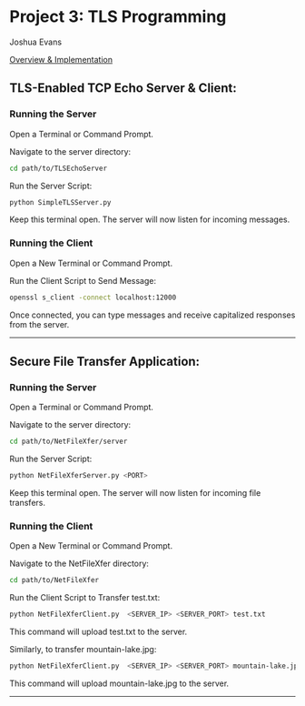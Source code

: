 # Project 3: TLS Programming 
Joshua Evans 

[Overview & Implementation](/report/report.md)

## TLS-Enabled TCP Echo Server & Client:

### Running the Server
Open a Terminal or Command Prompt.

Navigate to the server directory:

```bash
cd path/to/TLSEchoServer
```
Run the Server Script:
```bash
python SimpleTLSServer.py 
```
Keep this terminal open. The server will now listen for incoming messages.


### Running the Client
Open a New Terminal or Command Prompt.

Run the Client Script to Send Message:
```bash
openssl s_client -connect localhost:12000
```
Once connected, you can type messages and receive capitalized responses from the server.

---

## Secure File Transfer Application:

### Running the Server
Open a Terminal or Command Prompt.

Navigate to the server directory:

```bash
cd path/to/NetFileXfer/server
```
Run the Server Script:
```bash
python NetFileXferServer.py <PORT>
```
Keep this terminal open. The server will now listen for incoming file transfers.


### Running the Client
Open a New Terminal or Command Prompt.

Navigate to the NetFileXfer directory:
```bash
cd path/to/NetFileXfer
```
Run the Client Script to Transfer test.txt:
```bash
python NetFileXferClient.py  <SERVER_IP> <SERVER_PORT> test.txt
```
This command will upload test.txt to the server.

Similarly, to transfer mountain-lake.jpg:
```bash
python NetFileXferClient.py  <SERVER_IP> <SERVER_PORT> mountain-lake.jpg
```
This command will upload mountain-lake.jpg to the server.

---


